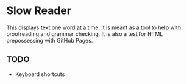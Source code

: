 # Slow Reader

This displays text one word at a time. It is meant as a tool to help with
proofreading and grammar checking. It is also a test for HTML prepossessing with
GitHub Pages.

## TODO

* Keyboard shortcuts

